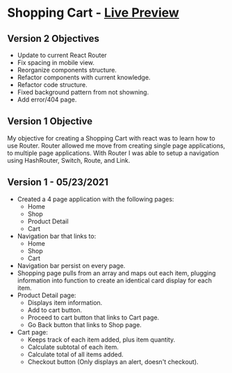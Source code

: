 # Shopping Cart - [Live Preview](https://robisonwebdev.github.io/shopping-cart/)

## Version 2 Objectives
- Update to current React Router
- Fix spacing in mobile view.
- Reorganize components structure.
- Refactor components with current knowledge.
- Refactor code structure.
- Fixed background pattern from not showning.
- Add error/404 page.

## Version 1 Objective
My objective for creating a Shopping Cart with react was to learn how to use Router. Router allowed me move from creating single page applications, to multiple page applications. With Router I was able to setup a navigation using HashRouter, Switch, Route, and Link.

## Version 1 - 05/23/2021
- Created a 4 page application with the following pages:
    - Home
    - Shop
    - Product Detail
    - Cart
- Navigation bar that links to:
    - Home
    - Shop
    - Cart
- Navigation bar persist on every page.
- Shopping page pulls from an array and maps out each item, plugging information into function to create an identical card display for each item.
- Product Detail page:
    - Displays item information.
    - Add to cart button.
    - Proceed to cart button that links to Cart page.
    - Go Back button that links to Shop page.
- Cart page:
    - Keeps track of each item added, plus item quantity.
    - Calculate subtotal of each item.
    - Calculate total of all items added.
    - Checkout button (Only displays an alert, doesn't checkout).